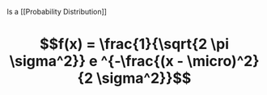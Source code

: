Is a [[Probability Distribution]]

# $$f(x) = \frac{1}{\sqrt{2 \pi \sigma^2}} e ^{-\frac{(x - \micro)^2}{2 \sigma^2}}$$